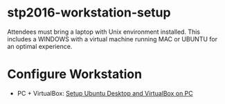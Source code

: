 # stp2016-workstation-setup
Attendees must bring a laptop with Unix environment installed. This includes a WINDOWS with a virtual machine running MAC or UBUNTU for an optimal experience.

# Configure Workstation

 * PC + VirtualBox: [Setup Ubuntu Desktop and VirtualBox on PC](http://www.qualityelement.com/setup-ubuntu-desktop-gui-and-virtualbox-on-pc.html)

